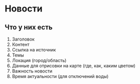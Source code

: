 # Новости

## Что у них есть

1. Заголовок
2. Контент
3. Ссылка на источник
4. Темы
5. Локация (город/область)
5. Данные для отрисовки на карте (где, как, каким цветом)
6. Важность новости
7. Время актуальности (для отключений воды)
